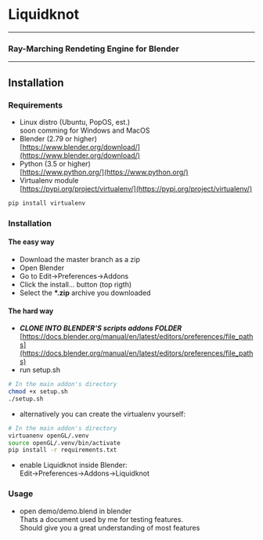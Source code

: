 # Liquidknot
---
### Ray-Marching Rendeting Engine for Blender
---
## Installation
### Requirements
- Linux distro (Ubuntu, PopOS, est.)  
soon comming for Windows and MacOS
- Blender (2.79 or higher)  
[https://www.blender.org/download/](https://www.blender.org/download/)
- Python (3.5 or higher)  
[https://www.python.org/](https://www.python.org/)
- Virtualenv module  
[https://pypi.org/project/virtualenv/](https://pypi.org/project/virtualenv/)
```bash
pip install virtualenv
```
### Installation
#### The easy way
- Download the master branch as a zip
- Open Blender
- Go to Edit->Preferences->Addons
- Click the install... button (top rigth)
- Select the __*.zip__ archive you downloaded
#### The hard way
- **_CLONE INTO BLENDER'S scripts addons FOLDER_**  
[https://docs.blender.org/manual/en/latest/editors/preferences/file_paths](https://docs.blender.org/manual/en/latest/editors/preferences/file_paths)
- run setup.sh
```bash
# In the main addon's directory
chmod +x setup.sh 
./setup.sh
```
- alternatively you can create the virtualenv yourself:
```bash
# In the main addon's directory
virtuanenv openGL/.venv
source openGL/.venv/bin/activate
pip install -r requirements.txt
```
- enable Liquidknot inside Blender:  
Edit->Preferences->Addons->Liquidknot
### Usage
- open demo/demo.blend in blender  
Thats a document used by me for testing features.  
Should give you a great understanding of most features
